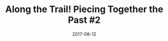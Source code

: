 ---
_schema: default
title: 'Along the Trail! Piecing Together the Past #2'
link: https://www.geocaching.com/geocache/GC73PJ6
owner: STEARanger
date: 2017-08-12
log_type: Found it
display_coords: N 41° 24.491' W 075° 40.558'
latitude: '41.408183'
longitude: '-75.675966'
first_stage: false
bogus: false
zhanna_log:  >-
  Hi STEARanger!


  Rich and I had just one missing piece in our puzzle, and with some other errands to run this morning we thought it would be the perfect opportunity to search for the remaining cache in this series. The trail was busy this morning with runners from the local Barrier Breakers group as well as a few cyclists.


  When we got to the coordinates, I began to poke around in the likely hiding spots, but found nothing. After a few minutes of fruitless searching, we decided to expand our search area, but I happened to spot the cache before we really even began to search again. It was in a strange location that isn’t consistent with the coordinates or the hint, so I have sent you a message detailing where we found it in case you’d like to check it out. Since we didn’t know where the cache was supposed to be hidden we had to replace it where we found it, but hopefully it is hidden well enough that it won’t come to any harm. The container was unlatched when we found it, but everything inside was still dry. We signed in and took our final puzzle piece before continuing our late-summer morning walk along the trail. Thanks for a fantastic twelve-part adventure!


  Zhanna
rich_log:   >-
  Howdy, STEARanger!


  I located your cache at 9:15AM together with the “always amazing and awesome” Zhanna. I’m quite eager to support her efforts in completing this geocache series. However, this container proved a bit more difficult to find than we had anticipated, perhaps due to heavy tree cover, as well as the steep surrounding terrain. I signed the logbook but took nothing since I’m not intent on assembling the puzzle. The trail was quite busy this morning and, obviously, it is a very popular local resource. I do think it would actually be much more interesting if this geocache was placed along a more noteworthy or more scenic section of the trail. Nevertheless, thanks for this unique geocache … and for a pleasant morning walk!


  ~Rich in NEPA~
image_gallery_zh: gallery1
image_gallery_r: gallery2  
post_id: 10855
---